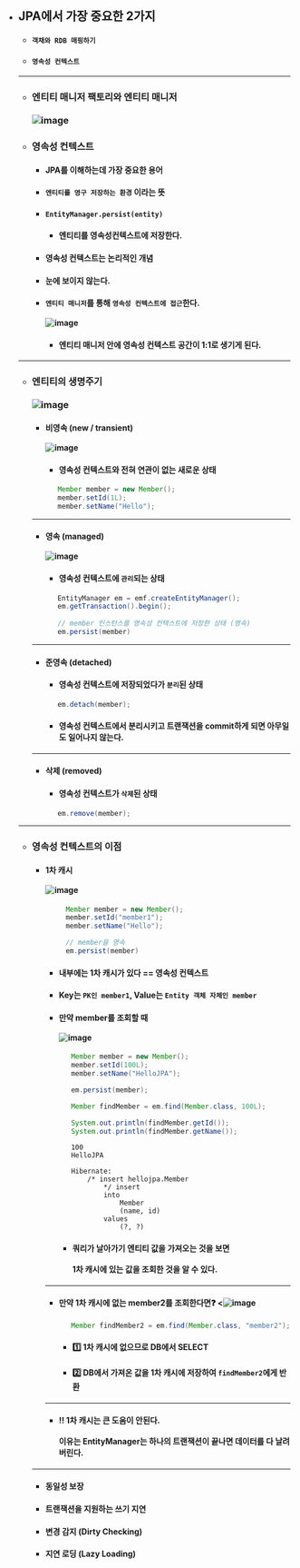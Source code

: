 - ## JPA에서 가장 중요한 2가지
  - #### `객채와 RDB 매핑하기`
  - #### `영속성 컨텍스트`
  -------
  - ### 엔티티 매니저 팩토리와 엔티티 매니저 <br><br> ![image](https://user-images.githubusercontent.com/35948339/143999357-979a4fae-27e8-4119-a554-ecd84340121f.png)
  - ### 영속성 컨텍스트
    - #### JPA를 이해하는데 가장 중요한 용어
    - #### `엔티티를 영구 저장하는 환경` 이라는 뜻
    - #### `EntityManager.persist(entity)`
      - #### 엔티티를 영속성컨텍스트에 저장한다.
    - #### 영속성 컨텍스트는 논리적인 개념
    - #### 눈에 보이지 않는다.
    - #### `엔티티 매니저`를 통해 `영속성 컨텍스트에 접근`한다. <br><br> ![image](https://user-images.githubusercontent.com/35948339/143999718-3efa8718-3485-4b83-9789-b208fef018c2.png)
      - #### 엔티티 매니저 안에 영속성 컨텍스트 공간이 1:1로 생기게 된다.
   -------
   - ### 엔티티의 생명주기 <br><br> ![image](https://user-images.githubusercontent.com/35948339/143999990-17605672-3043-4fdb-b5bc-90986fe1018b.png)
     - #### 비영속 (new / transient) <br><br> ![image](https://user-images.githubusercontent.com/35948339/144000112-ecf54872-3f37-4afe-9e2c-8568a66f9b4d.png)
       - #### 영속성 컨텍스트와 전혀 연관이 없는 새로운 상태
       ``` java
          Member member = new Member();
          member.setId(1L);
          member.setName("Hello");
       ```
     -------
     - #### 영속 (managed) <br><br> ![image](https://user-images.githubusercontent.com/35948339/144000203-441f5fb4-aac8-4a0c-be4e-29f9805c603c.png)
       - #### 영속성 컨텍스트에 `관리`되는 상태
       ``` java
          EntityManager em = emf.createEntityManager();
          em.getTransaction().begin();
          
          // member 인스턴스를 영속성 컨텍스트에 저장한 상태 (영속)
          em.persist(member)
       ```
     -------
     - #### 준영속 (detached)
       - #### 영속성 컨텍스트에 저장되었다가 `분리`된 상태
       ``` java
          em.detach(member);
       ```
       - #### 영속성 컨텍스트에서 분리시키고 트랜잭션을 commit하게 되면 아무일도 일어나지 않는다.
     -------
     - #### 삭제 (removed)
       - #### 영속성 컨텍스트가 `삭제`된 상태
       ``` java
          em.remove(member);
       ```
   -------
   - ### 영속성 컨텍스트의 이점
     - #### 1차 캐시 <br><br> ![image](https://user-images.githubusercontent.com/35948339/144001979-ba0ae378-0682-4f2b-8f99-013c41d5b169.png)
       ``` java
            Member member = new Member();
            member.setId("member1");
            member.setName("Hello");

            // member을 영속
            em.persist(member)
         ```
         - #### 내부에는 1차 캐시가 있다 == 영속성 컨텍스트
         - #### Key는 `PK인 member1`, Value는 `Entity 객체 자체인 member`
         - #### 만약 member를 조회할 때 <br><br> ![image](https://user-images.githubusercontent.com/35948339/144002303-df3d7ac7-1d01-4f2d-9a66-79c169f1cfb7.png)
           ``` java
              Member member = new Member();
              member.setId(100L);
              member.setName("HelloJPA");

              em.persist(member);

              Member findMember = em.find(Member.class, 100L);

              System.out.println(findMember.getId());
              System.out.println(findMember.getName());
           ```
           ```
              100
              HelloJPA
              
              Hibernate: 
                  /* insert hellojpa.Member
                      */ insert 
                      into
                          Member
                          (name, id) 
                      values
                          (?, ?)
           ```
           - #### 쿼리가 날아가기 엔티티 값을 가져오는 것을 보면 <br><br> 1차 캐시에 있는 값을 조회한 것을 알 수 있다.
         -------
         - #### 만약 1차 캐시에 없는 member2를 조회한다면❓ <![image](https://user-images.githubusercontent.com/35948339/144002580-ce6c5fd3-a908-4cfb-a679-c6309dcf2818.png)
           ``` java
              Member findMember2 = em.find(Member.class, "member2");
           ```
           - #### 1️⃣ 1차 캐시에 없으므로 DB에서 SELECT
           - #### 2️⃣ DB에서 가져온 값을 1차 캐시에 저장하여 `findMember2`에게 반환
         --------
         - #### ‼ 1차 캐시는 큰 도움이 안된다. <br><br> 이유는 EntityManager는 하나의 트랜잭션이 끝나면 데이터를 다 날려버린다.
     --------
     - #### 동일성 보장
     - #### 트랜잭션을 지원하는 쓰기 지연
     - #### 변경 감지 (Dirty Checking)
     - #### 지연 로딩 (Lazy Loading)

